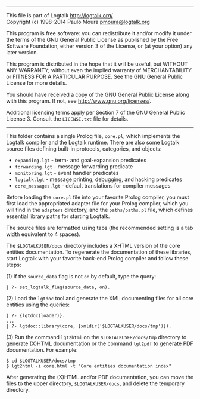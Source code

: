 ________________________________________________________________________

This file is part of Logtalk <http://logtalk.org/>  
Copyright (c) 1998-2014 Paulo Moura <pmoura@logtalk.org>

This program is free software: you can redistribute it and/or modify
it under the terms of the GNU General Public License as published by
the Free Software Foundation, either version 3 of the License, or
(at your option) any later version.

This program is distributed in the hope that it will be useful,
but WITHOUT ANY WARRANTY; without even the implied warranty of
MERCHANTABILITY or FITNESS FOR A PARTICULAR PURPOSE.  See the
GNU General Public License for more details.

You should have received a copy of the GNU General Public License
along with this program.  If not, see <http://www.gnu.org/licenses/>.

Additional licensing terms apply per Section 7 of the GNU General
Public License 3. Consult the `LICENSE.txt` file for details.
________________________________________________________________________


This folder contains a single Prolog file, `core.pl`, which implements
the Logtalk compiler and the Logtalk runtime. There are also some Logtalk
source files defining built-in protocols, categories, and objects:

- `expanding.lgt` - term- and goal-expansion predicates
- `forwarding.lgt` - message forwarding predicate
- `monitoring.lgt` - event handler predicates
- `logtalk.lgt` - message printing, debugging, and hacking predicates
- `core_messages.lgt` - default translations for compiler messages

Before loading the `core.pl` file into your favorite Prolog compiler,
you must first load the appropriated adapter file for your Prolog
compiler, which you will find in the `adapters` directory, and the
`paths/paths.pl` file, which defines essential library paths for
starting Logtalk.

The source files are formatted using tabs (the recommended setting is
a tab width equivalent to 4 spaces).

The `$LOGTALKUSER/docs` directory includes a XHTML version of the core
entities documentation. To regenerate the documentation of these libraries,
start Logtalk with your favorite back-end Prolog compiler and follow these
steps:

(1) If the `source_data` flag is not `on` by default, type the query:

	| ?- set_logtalk_flag(source_data, on).

(2) Load the `lgtdoc` tool and generate the XML documenting files for all
core entities using the queries:

	| ?- {lgtdoc(loader)}.
	...
	| ?- lgtdoc::library(core, [xmldir('$LOGTALKUSER/docs/tmp')]).

(3) Run the command `lgt2html` on the `$LOGTALKUSER/docs/tmp` directory
to generate (X)HTML documentation or the command `lgt2pdf` to generate PDF
documentation. For example:

	$ cd $LOGTALKUSER/docs/tmp
	$ lgt2html -i core.html -t "Core entities documentation index"

After generating the (X)HTML and/or PDF documentation, you can move the
files to the upper directory, `$LOGTALKUSER/docs`, and delete the temporary
directory.
